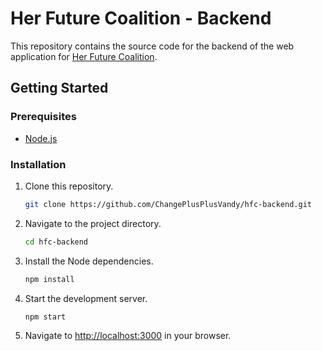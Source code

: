 # Her Future Coalition - Backend
This repository contains the source code for the backend of the web application for [Her Future Coalition](https://herfuturecoalition.org/).

## Getting Started
### Prerequisites
- [Node.js](https://nodejs.org/en/)

### Installation
1. Clone this repository.
    ```bash
    git clone https://github.com/ChangePlusPlusVandy/hfc-backend.git
    ```
2. Navigate to the project directory.
    ```bash
    cd hfc-backend
    ```
3. Install the Node dependencies.
    ```bash
    npm install
    ```
4. Start the development server.
    ```bash
    npm start
    ```
5. Navigate to [http://localhost:3000](http://localhost:3000) in your browser.

